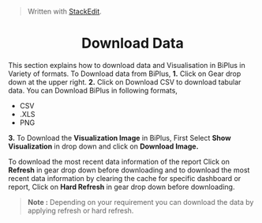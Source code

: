 


> Written with [StackEdit](https://stackedit.io/).

<center><h1>Download Data</h1></center>

This section explains how to download data and Visualisation in BiPlus in Variety of formats.
To Download data from BiPlus, 
**1.** Click on Gear drop down at the upper right. 
**2.** Click on Download CSV to download tabular data.
 You can Download BiPlus in following formats,
 - CSV
 - .XLS
-  PNG

**3.**  To Download the **Visualization Image** in BiPlus, First Select **Show Visualization** in drop down and click on **Download Image.**

 To download the most recent data information of the report Click on **Refresh** in gear drop down before downloading and to download the most recent data information by clearing the cache for specific dashboard or report, Click on **Hard Refresh** in gear drop down before downloading. 

> **Note :** Depending on your requirement you can download the data by applying refresh or hard refresh.
<!--stackedit_data:
eyJoaXN0b3J5IjpbLTU0OTgwMjc3MiwtMTk4ODM3MzMyMSwtMT
g1NjEyMjg4NiwtOTg4NTI4Njk5LDg4NzI5OTg5LDY1MzA0NDU1
M119
-->